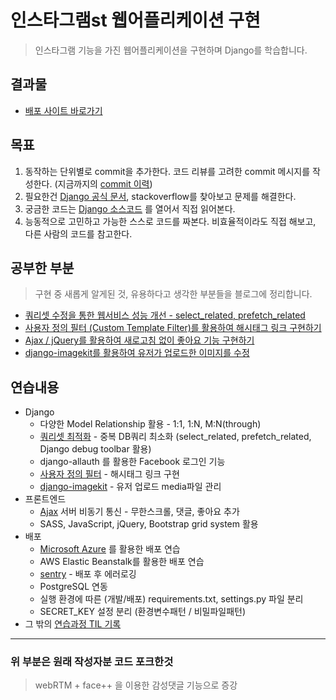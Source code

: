 # 인스타그램st  웹어플리케이션 구현
> 인스타그램 기능을 가진 웹어플리케이션을 구현하며 Django를 학습합니다.

## 결과물
- [배포 사이트 바로가기](http://hyunjoolee.pythonanywhere.com/post/)

## 목표

1. 동작하는 단위별로 commit을 추가한다. 코드 리뷰를 고려한 commit 메시지를 작성한다. (지금까지의 [commit 이력](https://github.com/wayhome25/Instagram/commits/master))
2. 필요한건 [Django 공식 문서](https://docs.djangoproject.com/en/1.11/), stackoverflow를 찾아보고 문제를 해결한다.
3. 궁금한 코드는 [Django 소스코드](https://github.com/django/django/tree/1.10.6/django) 를 열어서 직접 읽어본다.
4. 능동적으로 고민하고 가능한 스스로 코드를 짜본다. 비효율적이라도 직접 해보고, 다른 사람의 코드를 참고한다.


## 공부한 부분
> 구현 중 새롭게 알게된 것, 유용하다고 생각한 부분들을 블로그에 정리합니다.

- [쿼리셋 수정을 통한 웹서비스 성능 개선 - select_related, prefetch_related](https://wayhome25.github.io/django/2017/06/20/selected_related_prefetch_related/)
- [사용자 정의 필터 (Custom Template Filter)를 활용하여 해시태그 링크 구현하기](https://wayhome25.github.io/django/2017/06/22/custom-template-filter/)
- [Ajax / jQuery를 활용하여 새로고침 없이 좋아요 기능 구현하기](https://wayhome25.github.io/django/2017/06/25/django-ajax-like-button/)
- [django-imagekit를 활용하여 유저가 업로드한 이미지를 수정](https://wayhome25.github.io/django/2017/05/11/image-thumbnail/)

## 연습내용
- Django
  - 다양한 Model Relationship 활용 - 1:1, 1:N, M:N(through)
  - [쿼리셋 최적화](https://wayhome25.github.io/django/2017/06/20/selected_related_prefetch_related/) - 중복 DB쿼리 최소화 (select_related, prefetch_related, Django debug toolbar 활용)
  - django-allauth 를 활용한 Facebook 로그인 기능
  - [사용자 정의 필터](https://wayhome25.github.io/django/2017/06/22/custom-template-filter/) - 해시태그 링크 구현
  - [django-imagekit](https://wayhome25.github.io/django/2017/05/11/image-thumbnail/) - 유저 업로드 media파일 관리
- 프론트엔드
  - [Ajax](https://wayhome25.github.io/django/2017/06/25/django-ajax-like-button/) 서버 비동기 통신 - 무한스크롤, 댓글, 좋아요 추가
  - SASS, JavaScript, jQuery, Bootstrap grid system 활용    
- 배포
  - [Microsoft Azure](https://azure.microsoft.com/ko-kr/?&wt.mc_id=AID623284_SEM_ANFOP6Xj) 를 활용한 배포 연습
  - AWS Elastic Beanstalk를 활용한 배포 연습
  - [sentry](https://sentry.io) - 배포 후 에러로깅
  - PostgreSQL 연동
  - 실행 환경에 따른 (개발/배포) requirements.txt, settings.py 파일 분리
  - SECRET_KEY 설정 분리 (환경변수패턴 / 비밀파일패턴)
- 그 밖의 [연습과정 TIL 기록](https://wayhome25.github.io/#til-today-i-learned)


---
### 위 부분은 원래 작성자분 코드 포크한것
> webRTM + face++ 을 이용한 감성댓글 기능으로 증강 